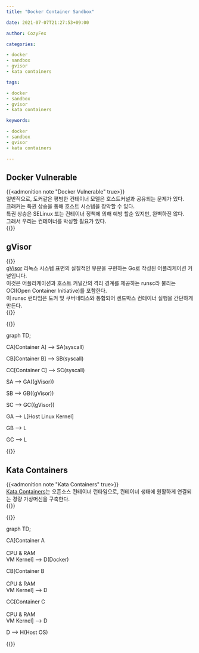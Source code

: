 ```yaml
---
title: "Docker Container Sandbox"

date: 2021-07-07T21:27:53+09:00

author: CozyFex

categories:

- docker
- sandbox
- gvisor
- kata containers

tags:

- docker
- sandbox
- gvisor
- kata containers

keywords:

- docker
- sandbox
- gvisor
- kata containers

---
```


## Docker Vulnerable

{{<admonition note "Docker Vulnerable" true>}}  
일반적으로, 도커같은 평범한 컨테이너 모델은 호스트커널과 공유되는 문제가 있다.  
크래커는 특권 상승을 통해 호스트 시스템을 장악할 수 있다.  
특권 상승은 SELinux 또는 컨테이너 정책에 의해 예방 할순 있지만, 완벽하진 않다.  
그래서 우리는 컨테이너를 박싱할 필요가 있다.  
{{</admonition>}}

## gVisor

{{<admonition note gVisor true>}}  
[gVisor](https://github.com/google/gvisor) 리눅스 시스템 표면의 실질적인 부분을 구현하는 Go로 작성된 어플리케이션 커널입니다.  
이것은 어플리케이션과 호스트 커널간의 격리 경계를 제공하는 runsc라 불리는 OCI(Open Container Initiative)를 포함한다.  
이 runsc 런타임은 도커 및 쿠버네티스와 통합되어 센드박스 컨테이너 실행을 간단하게 만든다.  
{{</admonition>}}

{{<mermaid>}}

graph TD;

CA[Container A] --> SA(syscall)

CB[Container B] --> SB(syscall)

CC[Container C] --> SC(syscall)

SA --> GA((gVisor))

SB --> GB((gVisor))

SC --> GC((gVisor))

GA --> L[Host Linux Kernel]

GB --> L

GC --> L

{{</mermaid>}}

## Kata Containers

{{<admonition note "Kata Containers" true>}}  
[Kata Containers](https://katacontainers.io)는 오픈소스 컨테이너 런타임으로, 컨테이너 생태에 원활하게 연결되는 경량 가상머신을 구축한다.  
{{</admonition>}}

{{<mermaid>}}

graph TD;

CA[Container A<br><br>CPU & RAM<br>VM Kernel] --> D(Docker)

CB[Container B<br><br>CPU & RAM<br>VM Kernel] --> D

CC[Container C<br><br>CPU & RAM<br>VM Kernel] --> D

D --> H(Host OS)

{{</mermaid>}}
